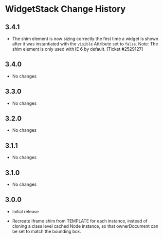 WidgetStack Change History
==========================

3.4.1
-----

  * The shim element is now sizing correctly the first time a widget is shown
    after it was instantiated with the `visible` Attribute set to `false`. Note:
    The shim element is only used with IE 6 by default. [Ticket #2529127]

3.4.0
-----

  * No changes

3.3.0
-----

  * No changes

3.2.0
-----

  * No changes

3.1.1
-----

  * No changes

3.1.0
-----

  * No changes

3.0.0
-----

  * Initial release

  * Recreate iframe shim from TEMPLATE for each instance, instead of
    cloning a class level cached Node instance, so that ownerDocument
    can be set to match the bounding box.
